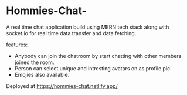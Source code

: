 # Hommies-Chat-
A real time chat application build using MERN tech stack along with socket.io for real time data transfer and data fetching.

features:
* Anybody can join the chatroom by start chatting with other members joined the room.
* Person can select unique and intresting avatars on as profile pic.
* Emojies also available.

Deployed at https://hommies-chat.netlify.app/

